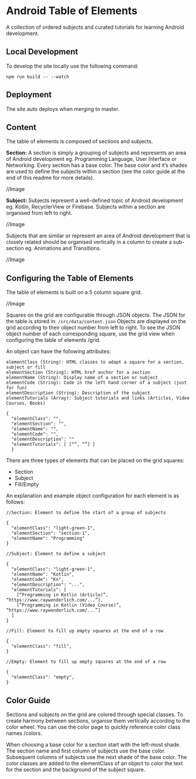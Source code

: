 # Android Table of Elements

A collection of ordered subjects and curated tutorials for learning Android development.

## Local Development

To develop the site locally use the following command:

```npm run build -- --watch```

## Deployment

The site auto deploys when merging to master.

## Content

The table of elements is composed of sections and subjects.

**Section:** A section is simply a grouping of subjects and represents an area of Android development eg. Programming Language, User Interface or Networking. Every section has a base color. The base color and it’s shades are used to define the subjects within a section (see the color guide at the end of this readme for more details).

//Image

**Subject:** Subjects represent a well-defined topic of Android development eg. Kotlin, RecyclerView or Firebase. Subjects within a section are organised from left to right.

//Image

Subjects that are similar or represent an area of Android development that is closely related should be organised vertically in a column to create a sub-section eg. Animations and Transitions.

//Image

## Configuring the Table of Elements

The table of elements is built on a 5 column square grid.

//Image

Squares on the grid are configurable through JSON objects. The JSON for the table is stored in: ```/src/data/content.json``` Objects are displayed on the grid according to their object number from left to right. To see the JSON object number of each corresponding square, use the grid view when configuring the table of elements /grid.

An object can have the following attributes:

```
elementClass (String): HTML classes to adapt a square for a section, subject or fill
elementSection (String): HTML href anchor for a section
elementName (String): Display name of a section or subject
elementCode (String): Code in the left hand corner of a subject (just for fun)
elementDescription (String): Description of the subject
elementTutorials (Array): Subject tutorials and links (Articles, Video Courses, Books)
```
```
{
  "elementClass": "",
  "elementSection": "",
  "elementName": "",
  "elementCode": "",
  "elementDescription": ""
  "elementTutorials": [ [“”, ””] ]
  }
```

There are three types of elements that can be placed on the grid squares:

* Section
* Subject
* Fill/Empty

An explanation and example object configuration for each element is as follows:

```
//Section: Element to define the start of a group of subjects

{
  "elementClass": "light-green-1",
  "elementSection": "section-1",
  "elementName": "Programming"
}
```

```
//Subject: Element to define a subject

{
  "elementClass": "light-green-1",
  "elementName": "Kotlin",
  "elementCode": "Kn",
  "elementDescription": "...",
  "elementTutorials": [
    [“Programming in Kotlin (Article)”, “https://www.raywenderlich.com/...”],
    [“Programming in Kotlin (Video Course)”, “https://www.raywenderlich.com/...”]
  ]
}
```

```
//Fill: Element to fill up empty squares at the end of a row

{
  "elementClass": "fill",
}
```

```
//Empty: Element to fill up empty squares at the end of a row

{
  "elementClass": "empty",
}
```

## Color Guide

Sections and subjects on the grid are colored through special classes. To create harmony between sections, organise them vertically according to the color wheel. You can use the color page to quickly reference color class names /colors.

When choosing a base color for a section start with the left-most shade. The section name and first column of subjects use the base color. Subsequent columns of subjects use the next shade of the base color. The color classes are added to the elementClass of an object to color the text for the section and the background of the subject square.






